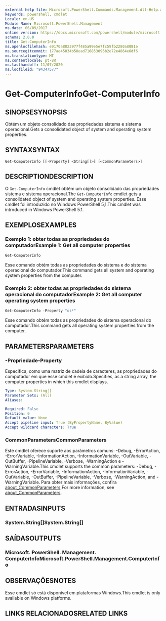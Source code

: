 ```yaml
---
external help file: Microsoft.PowerShell.Commands.Management.dll-Help.xml
keywords: powershell, cmdlet
Locale: en-US
Module Name: Microsoft.PowerShell.Management
ms.date: 06/09/2017
online version: https://docs.microsoft.com/powershell/module/microsoft.powershell.management/get-computerinfo?view=powershell-7&WT.mc_id=ps-gethelp
schema: 2.0.0
title: Get-ComputerInfo
ms.openlocfilehash: e9170a8023977f485a99e5e7fc59fb2280a8081e
ms.sourcegitcommit: 177ae45034b58ead716853096b2e72e4864e6df6
ms.translationtype: MT
ms.contentlocale: pt-BR
ms.lasthandoff: 11/07/2020
ms.locfileid: "94347577"
---
```

# <span data-ttu-id="5dae8-103">Get-ComputerInfo</span><span class="sxs-lookup"><span data-stu-id="5dae8-103">Get-ComputerInfo</span></span>

## <span data-ttu-id="5dae8-104">SINOPSE</span><span class="sxs-lookup"><span data-stu-id="5dae8-104">SYNOPSIS</span></span>
<span data-ttu-id="5dae8-105">Obtém um objeto consolidado das propriedades sistema e sistema operacional.</span><span class="sxs-lookup"><span data-stu-id="5dae8-105">Gets a consolidated object of system and operating system properties.</span></span>

## <span data-ttu-id="5dae8-106">SYNTAX</span><span class="sxs-lookup"><span data-stu-id="5dae8-106">SYNTAX</span></span>

```
Get-ComputerInfo [[-Property] <String[]>] [<CommonParameters>]
```

## <span data-ttu-id="5dae8-107">DESCRIPTION</span><span class="sxs-lookup"><span data-stu-id="5dae8-107">DESCRIPTION</span></span>

<span data-ttu-id="5dae8-108">O `Get-ComputerInfo` cmdlet obtém um objeto consolidado das propriedades sistema e sistema operacional.</span><span class="sxs-lookup"><span data-stu-id="5dae8-108">The `Get-ComputerInfo` cmdlet gets a consolidated object of system and operating system properties.</span></span>
<span data-ttu-id="5dae8-109">Esse cmdlet foi introduzido no Windows PowerShell 5,1.</span><span class="sxs-lookup"><span data-stu-id="5dae8-109">This cmdlet was introduced in Windows PowerShell 5.1.</span></span>

## <span data-ttu-id="5dae8-110">EXEMPLOS</span><span class="sxs-lookup"><span data-stu-id="5dae8-110">EXAMPLES</span></span>

### <span data-ttu-id="5dae8-111">Exemplo 1: obter todas as propriedades do computador</span><span class="sxs-lookup"><span data-stu-id="5dae8-111">Example 1: Get all computer properties</span></span>

```powershell
Get-ComputerInfo
```

<span data-ttu-id="5dae8-112">Esse comando obtém todas as propriedades do sistema e do sistema operacional do computador.</span><span class="sxs-lookup"><span data-stu-id="5dae8-112">This command gets all system and operating system properties from the computer.</span></span>

### <span data-ttu-id="5dae8-113">Exemplo 2: obter todas as propriedades do sistema operacional do computador</span><span class="sxs-lookup"><span data-stu-id="5dae8-113">Example 2: Get all computer operating system properties</span></span>

```powershell
Get-ComputerInfo -Property "os*"
```

<span data-ttu-id="5dae8-114">Esse comando obtém todas as propriedades do sistema operacional do computador.</span><span class="sxs-lookup"><span data-stu-id="5dae8-114">This command gets all operating system properties from the computer.</span></span>

## <span data-ttu-id="5dae8-115">PARAMETERS</span><span class="sxs-lookup"><span data-stu-id="5dae8-115">PARAMETERS</span></span>

### <span data-ttu-id="5dae8-116">-Propriedade</span><span class="sxs-lookup"><span data-stu-id="5dae8-116">-Property</span></span>

<span data-ttu-id="5dae8-117">Especifica, como uma matriz de cadeia de caracteres, as propriedades do computador em que esse cmdlet é exibido.</span><span class="sxs-lookup"><span data-stu-id="5dae8-117">Specifies, as a string array, the computer properties in which this cmdlet displays.</span></span>

```yaml
Type: System.String[]
Parameter Sets: (All)
Aliases:

Required: False
Position: 0
Default value: None
Accept pipeline input: True (ByPropertyName, ByValue)
Accept wildcard characters: True
```

### <span data-ttu-id="5dae8-118">CommonParameters</span><span class="sxs-lookup"><span data-stu-id="5dae8-118">CommonParameters</span></span>

<span data-ttu-id="5dae8-119">Este cmdlet oferece suporte aos parâmetros comuns: -Debug, -ErrorAction, -ErrorVariable, -InformationAction, -InformationVariable, -OutVariable, -OutBuffer, -PipelineVariable, -Verbose, -WarningAction e -WarningVariable.</span><span class="sxs-lookup"><span data-stu-id="5dae8-119">This cmdlet supports the common parameters: -Debug, -ErrorAction, -ErrorVariable, -InformationAction, -InformationVariable, -OutVariable, -OutBuffer, -PipelineVariable, -Verbose, -WarningAction, and -WarningVariable.</span></span> <span data-ttu-id="5dae8-120">Para obter mais informações, confira [about_CommonParameters](../Microsoft.PowerShell.Core/About/about_CommonParameters.md).</span><span class="sxs-lookup"><span data-stu-id="5dae8-120">For more information, see [about_CommonParameters](../Microsoft.PowerShell.Core/About/about_CommonParameters.md).</span></span>

## <span data-ttu-id="5dae8-121">ENTRADAS</span><span class="sxs-lookup"><span data-stu-id="5dae8-121">INPUTS</span></span>

### <span data-ttu-id="5dae8-122">System.String[]</span><span class="sxs-lookup"><span data-stu-id="5dae8-122">System.String[]</span></span>

## <span data-ttu-id="5dae8-123">SAÍDAS</span><span class="sxs-lookup"><span data-stu-id="5dae8-123">OUTPUTS</span></span>

### <span data-ttu-id="5dae8-124">Microsoft. PowerShell. Management. ComputerInfo</span><span class="sxs-lookup"><span data-stu-id="5dae8-124">Microsoft.PowerShell.Management.ComputerInfo</span></span>

## <span data-ttu-id="5dae8-125">OBSERVAÇÕES</span><span class="sxs-lookup"><span data-stu-id="5dae8-125">NOTES</span></span>

<span data-ttu-id="5dae8-126">Esse cmdlet só está disponível em plataformas Windows.</span><span class="sxs-lookup"><span data-stu-id="5dae8-126">This cmdlet is only available on Windows platforms.</span></span>

## <span data-ttu-id="5dae8-127">LINKS RELACIONADOS</span><span class="sxs-lookup"><span data-stu-id="5dae8-127">RELATED LINKS</span></span>
